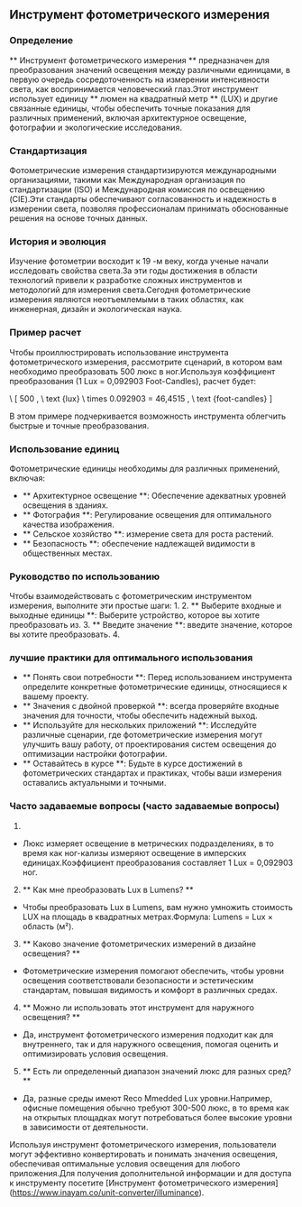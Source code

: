 ## Инструмент фотометрического измерения

### Определение
** Инструмент фотометрического измерения ** предназначен для преобразования значений освещения между различными единицами, в первую очередь сосредоточенность на измерении интенсивности света, как воспринимается человеческий глаз.Этот инструмент использует единицу ** люмен на квадратный метр ** (LUX) и другие связанные единицы, чтобы обеспечить точные показания для различных применений, включая архитектурное освещение, фотографии и экологические исследования.

### Стандартизация
Фотометрические измерения стандартизируются международными организациями, такими как Международная организация по стандартизации (ISO) и Международная комиссия по освещению (CIE).Эти стандарты обеспечивают согласованность и надежность в измерении света, позволяя профессионалам принимать обоснованные решения на основе точных данных.

### История и эволюция
Изучение фотометрии восходит к 19 -м веку, когда ученые начали исследовать свойства света.За эти годы достижения в области технологий привели к разработке сложных инструментов и методологий для измерения света.Сегодня фотометрические измерения являются неотъемлемыми в таких областях, как инженерная, дизайн и экологическая наука.

### Пример расчет
Чтобы проиллюстрировать использование инструмента фотометрического измерения, рассмотрите сценарий, в котором вам необходимо преобразовать 500 люкс в ног.Используя коэффициент преобразования (1 Lux = 0,092903 Foot-Candles), расчет будет:

\ [
500 \, \ text {lux} \ times 0.092903 = 46,4515 \, \ text {foot-candles}
\]

В этом примере подчеркивается возможность инструмента облегчить быстрые и точные преобразования.

### Использование единиц
Фотометрические единицы необходимы для различных применений, включая:
- ** Архитектурное освещение **: Обеспечение адекватных уровней освещения в зданиях.
- ** Фотография **: Регулирование освещения для оптимального качества изображения.
- ** Сельское хозяйство **: измерение света для роста растений.
- ** Безопасность **: обеспечение надлежащей видимости в общественных местах.

### Руководство по использованию
Чтобы взаимодействовать с фотометрическим инструментом измерения, выполните эти простые шаги:
1.
2. ** Выберите входные и выходные единицы **: Выберите устройство, которое вы хотите преобразовать из.
3. ** Введите значение **: введите значение, которое вы хотите преобразовать.
4.

### лучшие практики для оптимального использования
- ** Понять свои потребности **: Перед использованием инструмента определите конкретные фотометрические единицы, относящиеся к вашему проекту.
- ** Значения с двойной проверкой **: всегда проверяйте входные значения для точности, чтобы обеспечить надежный выход.
- ** Используйте для нескольких приложений **: Исследуйте различные сценарии, где фотометрические измерения могут улучшить вашу работу, от проектирования систем освещения до оптимизации настройки фотографии.
- ** Оставайтесь в курсе **: Будьте в курсе достижений в фотометрических стандартах и ​​практиках, чтобы ваши измерения оставались актуальными и точными.

### Часто задаваемые вопросы (часто задаваемые вопросы)

1.
- Люкс измеряет освещение в метрических подразделениях, в то время как ног-кализы измеряют освещение в имперских единицах.Коэффициент преобразования составляет 1 Lux = 0,092903 ног.

2. ** Как мне преобразовать Lux в Lumens? **
- Чтобы преобразовать Lux в Lumens, вам нужно умножить стоимость LUX на площадь в квадратных метрах.Формула: Lumens = Lux × область (м²).

3. ** Каково значение фотометрических измерений в дизайне освещения? **
- Фотометрические измерения помогают обеспечить, чтобы уровни освещения соответствовали безопасности и эстетическим стандартам, повышая видимость и комфорт в различных средах.

4. ** Можно ли использовать этот инструмент для наружного освещения? **
- Да, инструмент фотометрического измерения подходит как для внутреннего, так и для наружного освещения, помогая оценить и оптимизировать условия освещения.

5. ** Есть ли определенный диапазон значений люкс для разных сред? **
- Да, разные среды имеют Reco Mmedded Lux ​​уровни.Например, офисные помещения обычно требуют 300-500 люкс, в то время как на открытых площадках могут потребоваться более высокие уровни в зависимости от деятельности.

Используя инструмент фотометрического измерения, пользователи могут эффективно конвертировать и понимать значения освещения, обеспечивая оптимальные условия освещения для любого приложения.Для получения дополнительной информации и для доступа к инструменту посетите [Инструмент фотометрического измерения] (https://www.inayam.co/unit-converter/illuminance).